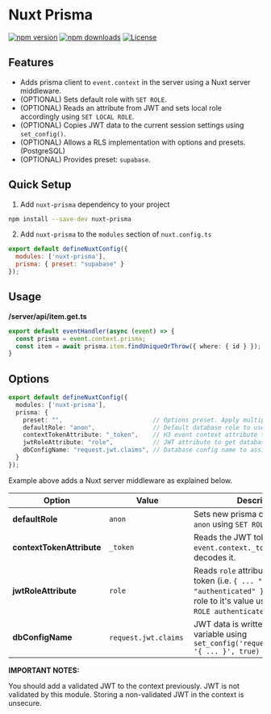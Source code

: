 <!--
Get your module up and running quickly.

Find and replace all on all files (CMD+SHIFT+F):
- Name: Nuxt Prisma
- Package name: nuxt-prisma
- Description: My new Nuxt module
-->

# Nuxt Prisma

[![npm version][npm-version-src]][npm-version-href]
[![npm downloads][npm-downloads-src]][npm-downloads-href]
[![License][license-src]][license-href]

## Features

<!-- Highlight some of the features your module provide here -->
- Adds prisma client to `event.context` in the server using a Nuxt server middleware.
- (OPTIONAL) Sets default role with `SET ROLE`.
- (OPTIONAL) Reads an attribute from JWT and sets local role accordingly using `SET LOCAL ROLE`.
- (OPTIONAL) Copies JWT data to the current session settings using `set_config()`.
- (OPTIONAL) Allows a RLS implementation with options and presets. (PostgreSQL)
- (OPTIONAL) Provides preset: `supabase`.

## Quick Setup

1. Add `nuxt-prisma` dependency to your project

```bash
npm install --save-dev nuxt-prisma
```

2. Add `nuxt-prisma` to the `modules` section of `nuxt.config.ts`

```js
export default defineNuxtConfig({
  modules: ['nuxt-prisma'],
  prisma: { preset: "supabase" }
});
```

## Usage

**/server/api/item.get.ts**
```ts
export default eventHandler(async (event) => {
  const prisma = event.context.prisma;
  const item = await prisma.item.findUniqueOrThrow({ where: { id } });
}
```

## Options

```ts
export default defineNuxtConfig({
  modules: ['nuxt-prisma'],
  prisma: {
    preset: "",                         // Options preset. Apply multiple options for a specific framework.
    defaultRole: "anon",                // Default database role to use for unauthenticated users. Set by `SET ROLE`.
    contextTokenAttribute: "_token",    // H3 event context attribute to get JWT token. WARNING: The token should be validated previously. This module does not validate JWT token.
    jwtRoleAttribute: "role",           // JWT attribute to get database role from.
    dbConfigName: "request.jwt.claims", // Database config name to assign contents of the JWT token. All decoded data is assigned to this config as a stringified JSON.
  }
});
```

Example above adds a Nuxt server middleware as explained below.

|Option|Value|Description|
|---|---|---|
| **defaultRole** | `anon` | Sets new prisma client's role to `anon` using `SET ROLE anon` |
| **contextTokenAttribute** | `_token` | Reads the JWT token from `event.context._token` and decodes it. |
| **jwtRoleAttribute** | `role` | Reads `role` attribute from JWT token (i.e. `{ ... "role": "authenticated" }`) and sets local role to it's value using `SET LOCAL ROLE authenticated`. |
| **dbConfigName** | `request.jwt.claims` | JWT data is written local config variable using `set_config('request.jwt.claims', '{ ... }', true)` |

**IMPORTANT NOTES:**

You should add a validated JWT to the context previously. JWT is not validated by this module. Storing a non-validated JWT in the context is unsecure.
  


<!-- Badges -->
[npm-version-src]: https://img.shields.io/npm/v/nuxt-prisma/latest.svg?style=flat&colorA=18181B&colorB=28CF8D
[npm-version-href]: https://npmjs.com/package/nuxt-prisma

[npm-downloads-src]: https://img.shields.io/npm/dm/nuxt-prisma.svg?style=flat&colorA=18181B&colorB=28CF8D
[npm-downloads-href]: https://npmjs.com/package/nuxt-prisma

[license-src]: https://img.shields.io/npm/l/nuxt-prisma.svg?style=flat&colorA=18181B&colorB=28CF8D
[license-href]: https://npmjs.com/package/nuxt-prisma

